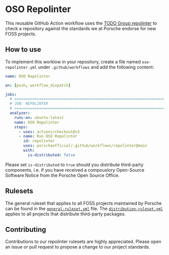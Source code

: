 # OSO Repolinter

This reusable GitHub Action workflow uses the [TODO Group repolinter](https://github.com/todogroup/repolinter) to check a repository against the standards
we at Porsche endorse for new FOSS projects.

## How to use

To implement this worklow in your repository, create a file named `oso-repolinter.yml` under `.github/workflows` and add the following content:

```yaml
name: OSO Repolinter

on: [push, workflow_dispatch]

jobs:
  # =============================================================================
  # JOB: REPOLINTER
  # =============================================================================
  analyzer:
    runs-on: ubuntu-latest
    name: OSO Repolinter
    steps:
      - uses: actions/checkout@v3
      - name: Run OSO Repolinter
        id: repolinter
        uses: porscheofficial/.github/workflows/repolinter@main
        with:
          is-distributed: false
```

Please set `is-distributed` to `true` should you distribute third-party components, i.e. if you have received a compouslory Open-Source Software Notice
from the Porsche Open Source Office.

## Rulesets

The general ruleset that applies to all FOSS projects maintained by Porsche can be found in the [`general-ruleset.yml`](general-ruleset.yml) file.
The [`distribution-ruleset.yml`](distribution-ruleset.yml) applies to all projects that distribute third-party packages.

## Contributing

Contributions to our repolinter rulesets are highly appreciated. Please open an issue or pull request to propose a change to our project standards.
